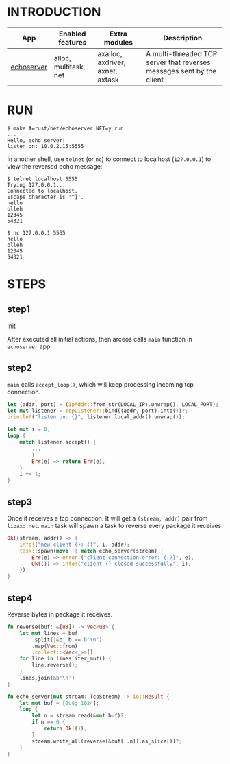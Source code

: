 # INTRODUCTION

| App | Enabled features | Extra modules | Description |
|-|-|-|-|
| [echoserver](../rust/net/echoserver/) | alloc, multitask, net | axalloc, axdriver, axnet, axtask | A multi-threaded TCP server that reverses messages sent by the client |

# RUN

```console
$ make A=rust/net/echoserver NET=y run
...
Hello, echo server!
listen on: 10.0.2.15:5555
```

In another shell, use `telnet` (or `nc`) to connect to localhost (`127.0.0.1`) to view the reversed echo message:

```console
$ telnet localhost 5555
Trying 127.0.0.1...
Connected to localhost.
Escape character is '^]'.
hello
olleh
12345
54321
```

```console
$ nc 127.0.0.1 5555
hello
olleh
12345
54321
```

# STEPS

## step1

[init](./init.md)

After executed all initial actions, then arceos calls `main` function in `echoserver` app.

## step2

`main` calls `accept_loop()`, which will keep processing incoming tcp connection.

```rust
let (addr, port) = (IpAddr::from_str(LOCAL_IP).unwrap(), LOCAL_PORT);
let mut listener = TcpListener::bind((addr, port).into())?;
println!("listen on: {}", listener.local_addr().unwrap());

let mut i = 0;
loop {
    match listener.accept() {
        ...
        }
        Err(e) => return Err(e),
    }
    i += 1;
}
```

## step3

Once it receives a tcp connection. It will get a `(stream, addr)` pair from `libax::net`.
`main` task will spawn a task to reverse every package it receives.

```rust
Ok((stream, addr)) => {
    info!("new client {}: {}", i, addr);
    task::spawn(move || match echo_server(stream) {
        Err(e) => error!("client connection error: {:?}", e),
        Ok(()) => info!("client {} closed successfully", i),
    });
}
```

## step4

Reverse bytes in package it receives.

```rust
fn reverse(buf: &[u8]) -> Vec<u8> {
    let mut lines = buf
        .split(|&b| b == b'\n')
        .map(Vec::from)
        .collect::<Vec<_>>();
    for line in lines.iter_mut() {
        line.reverse();
    }
    lines.join(&b'\n')
}

fn echo_server(mut stream: TcpStream) -> io::Result {
    let mut buf = [0u8; 1024];
    loop {
        let n = stream.read(&mut buf)?;
        if n == 0 {
            return Ok(());
        }
        stream.write_all(reverse(&buf[..n]).as_slice())?;
    }
}
```
